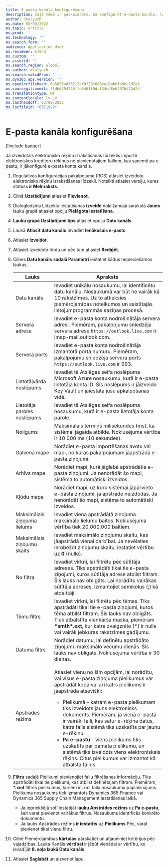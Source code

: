 ```yaml
---
title: E-pasta kanāla konfigurēšana
description: Šajā tēmā ir paskaidrots, kā konfigurēt e-pasta kanālu, lai saņemtu elektroniskos rēķinus.
author: dkalyuzh
ms.date: 02/09/2022
ms.topic: article
ms.prod: ''
ms.technology: ''
ms.search.form: ''
audience: Application User
ms.reviewer: kfend
ms.custom: ''
ms.assetid: ''
ms.search.region: Global
ms.author: dkalyuzh
ms.search.validFrom: ''
ms.dyn365.ops.version: ''
ms.openlocfilehash: 6a5896a033212cf0f29f686eec0ab6fb3bc1d2a6
ms.sourcegitcommit: ffdb6794746ffe5461f9dcf34ed8e64976d22d2d
ms.translationtype: MT
ms.contentlocale: lv-LV
ms.lasthandoff: 03/02/2022
ms.locfileid: "8371929"
---
```

# <a name="configure-an-email-channel"></a>E-pasta kanāla konfigurēšana

[!include [banner](../includes/banner.md)]

Ja izveidotais elektronisko rēķinu izrakstīšanas līdzeklis importē elektroniskos kreditoru rēķinus no pievienotajiem failiem, kas saņemti pa e-pastu, ir jākonfigurē e-pasta konta kanāls.

1. Regulatīvās konfigurācijas pakalpojumā (RCS) atlasiet izveidoto elektronisko rēķinu izrakstīšanas līdzekli. Noteikti atlasiet versiju, kuras statuss **ir Melnraksts**.
2. Cilnē **Uzstādījumi** atlasiet **Pievienot**.
3. Dialoglodziņa Līdzekļu iestatīšanas **izveide** nolaižamajā sarakstā **Jauns** lauku grupā atlasiet opciju **Pielāgota iestatīšana**.
4. **Lauku grupā Uzstādījumi tips** atlasiet opciju **Datu kanāls**.
5. Laukā **Atlasīt datu kanālu** ievadiet **Ienākošais e-pasts**.
6. Atlasiet **Izveidot**.
7. Atlasiet izveidoto rindu un pēc tam atlasiet **Rediģēt**.
8. Cilnes **Datu kanāls** **sadaļā Parametri** iestatiet šādus nepieciešamos laukus.

    | Lauks                | Apraksts |
    |----------------------|-------------|
    | Datu kanāls         | Ievadiet unikālu nosaukumu, lai identificētu datu kanālu. Nosaukumā var būt ne vairāk kā 10 rakstzīmes. Uz to attieksies piemērojamības noteikumos un saistītajās lietojumprogrammās saziņas procesā. |
    | Servera adrese       | Ievadiet e-pasta konta nodrošinātāja servera adresi. Piemēram, pakalpojumu sniedzēja servera adrese `https://outlook.live.com` ir imap-mail.outlook.com. |
    | Servera ports          | Ievadiet e-pasta konta nodrošinātāja izmantotā porta numuru. Piemēram, pakalpojumu sniedzēja servera ports `https://outlook.live.com` ir 993. |
    | Lietotājvārda noslēpums     | Ievadiet tā Atslēgas seifa noslēpuma Microsoft Azure nosaukumu, kurā ir e-pasta lietotāja konta ID. Šis noslēpums ir jāizveido Key Vault un jāiestata jūsu apkalpošanas vidē. |
    | Lietotāja paroles noslēpums | Ievadiet tā Atslēgas seifa noslēpuma nosaukumu, kurā ir e-pasta lietotāja konta parole. |
    | Noilgums              | Maksimālais termiņš milisekundēs (ms), ka sistēmai jāgaida atbilde. Noklusējuma vērtība ir 10 000 ms (10 sekundes). |
    | Galvenā mape          | Norādiet e-pasta importēšanas avotu vai mapi, no kuras pakalpojumam jāapstrādā e-pasta ziņojumi. |
    | Arhīva mape       | Norādiet mapi, kurā jāglabā apstrādātie e-pasta ziņojumi. Ja nenorādāt šo mapi, sistēma to automātiski izveidos. |
    | Kļūdu mape         | Norādiet mapi, uz kuru sistēmai jāpārvieto e-pasta ziņojumi, ja apstrāde neizdodas. Ja nenorādāt šo mapi, sistēma to automātiski izveidos. |
    | Maksimālais ziņojuma lielums     | Ievadiet viena apstrādātā ziņojuma maksimālo lielumu baitos. Noklusējuma vērtība tiek 20,000,000 baitiem. |
    | Maksimālais ziņojumu skaits   | Ievadiet maksimālo ziņojumu skaitu, kas jāapstrādā vienai darbībai. Ja nevēlaties ierobežot ziņojumu skaitu, iestatiet vērtību uz **0** (nulle). |
    | No filtra          | Ievadiet virkni, lai filtrētu pēc sūtītāja adreses. Tiks apstrādāti tikai tie e-pasta ziņojumi, kuros sūtītāja adrese atbilst filtram. Šis lauks nav obligāts. Lai norādītu vairākas sūtītāja adreses, izmantojiet semikolus (;) kā atdalītāji. |
    | Tēmu filtrs       | Ievadiet virkni, lai filtrētu pēc tēmas. Tiks apstrādāti tikai tie e-pasta ziņojumi, kuros tēma atbilst filtram. Šis lauks nav obligāts. Tiek atbalstīta vienkārša maska, piemēram **\*smth\*.ext**, kur katra zvaigznīte (\*) ir nulle vai vairāk jebkuras rakstzīmes gadījumu. |
    | Datuma filtrs          | Norādiet datumu, lai definētu apstrādāto ziņojumu maksimālo vecumu dienās. Šis lauks nav obligāts. Noklusējuma vērtība ir 30 dienas. |
    | Apstrādes režīms      | <p>Atlasiet vienu no šīm opcijām, lai norādītu, vai visus e-pasta ziņojuma pielikumus var apstrādāt kopā vai arī katrs pielikums ir jāapstrādā atsevišķi:</p><ul><li><b></b> Pielikumā – katram e-pasta pielikumam tiks izveidots jauns elektronisks dokuments. Piemēram, ja vienā e-pastā ir vairāki faili, kas satur e-rēķina datus, katrs fails sistēmā tiks uzskatīts par jaunu e-rēķinu.</li><li><b>Pa e-pastu</b> – viens pielikums tiks uzskatīts par pamata pielikumu, un sistēmā tiks izveidots viens elektroniskais rēķins. Citus pielikumus var izmantot kā atbalsta failus.</li></ul> |

9. **Filtru** sadaļā Pielikumi pievienojiet failu filtrēšanas informāciju. Tiks apstrādāti tikai tie pielikumi, kas atbilst definētajam filtram. Piemēram, **\*.xml** filtrēs pielikumus, kuriem ir .xml faila nosaukuma paplašinājums. Pielikuma nosaukums tiek izmantots Dynamics 365 Finance vai Dynamics 365 Supply Chain Management iestatīšanas laikā.

    - Ja iepriekšējā solī iestatījāt **lauku Apstrādes režīms** uz **Pa e-pastu**, šeit varat pievienot vairākus filtrus. Nosaukums identificēs konkrēto dokumentu.
    - Ja lauks Apstrādes režīms **ir iestatīts** uz **Pielikums** Pēc, varat pievienot tikai vienu filtru.

10. Cilnē Piemērojamības **kārtulas** pārskatiet un atjauniniet kritērijus pēc vajadzības. Lauka Kanāls **vērtībai** ir jābūt vienādai ar vērtību, ko ievadījāt **8. soļa laukā Datu kanāls**.
11. Atlasiet **Saglabāt** un aizveriet lapu.
